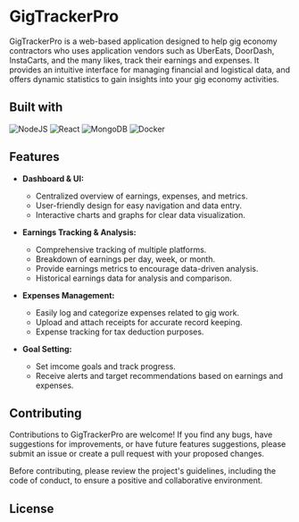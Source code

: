 # GigTrackerPro

GigTrackerPro is a web-based application designed to help gig economy contractors who uses application vendors such as UberEats, DoorDash, InstaCarts, and the many likes, track their earnings and expenses. It provides an intuitive interface for managing financial and logistical data, and offers dynamic statistics to gain insights into your gig economy activities.

## Built with

![NodeJS](https://img.shields.io/badge/node.js-6DA55F?style=for-the-badge&logo=node.js&logoColor=white)
![React](https://img.shields.io/badge/react-%2320232a.svg?style=for-the-badge&logo=react&logoColor=%2361DAFB)
![MongoDB](https://img.shields.io/badge/MongoDB-%234ea94b.svg?style=for-the-badge&logo=mongodb&logoColor=white)
![Docker](https://img.shields.io/badge/docker-%230db7ed.svg?style=for-the-badge&logo=docker&logoColor=white)

## Features

- **Dashboard & UI:**
  - Centralized overview of earnings, expenses, and metrics.
  - User-friendly design for easy navigation and data entry.
  - Interactive charts and graphs for clear data visualization.

- **Earnings Tracking & Analysis:**
  - Comprehensive tracking of multiple platforms.
  - Breakdown of earnings per day, week, or month.
  - Provide earnings metrics to encourage data-driven analysis.
  - Historical earnings data for analysis and comparison.

- **Expenses Management:**
  - Easily log and categorize expenses related to gig work.
  - Upload and attach receipts for accurate record keeping.
  - Expense tracking for tax deduction purposes.

- **Goal Setting:**
  - Set imcome goals and track progress.
  - Receive alerts and target recommendations based on earnings and expenses.

## Contributing

Contributions to GigTrackerPro are welcome! If you find any bugs, have suggestions for improvements, or have future features suggestions, please submit an issue or create a pull request with your proposed changes.

Before contributing, please review the project's guidelines, including the code of conduct, to ensure a positive and collaborative environment.

## License
